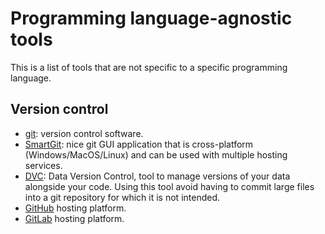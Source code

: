 # Programming language-agnostic tools

This is a list of tools that are not specific to a specific
programming language.


## Version control

* [git](https://git-scm.com/): version control software.
* [SmartGit](https://www.syntevo.com/smartgit/): nice git GUI
  application that is cross-platform (Windows/MacOS/Linux) and can be used
  with multiple hosting services.
* [DVC](https://dvc.org/): Data Version Control, tool to manage versions of
  your data alongside your code.  Using this tool avoid having to commit
  large files into a git repository for which it is not intended.
* [GitHub](https://github.com/) hosting platform.
* [GitLab](https://about.gitlab.com/) hosting platform.
